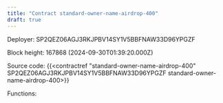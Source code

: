 ```yaml
---
title: "Contract standard-owner-name-airdrop-400"
draft: true
---
```

Deployer: SP2QEZ06AGJ3RKJPBV14SY1V5BBFNAW33D96YPGZF


 



Block height: 167868 (2024-09-30T01:39:20.000Z)

Source code: {{<contractref "standard-owner-name-airdrop-400" SP2QEZ06AGJ3RKJPBV14SY1V5BBFNAW33D96YPGZF standard-owner-name-airdrop-400>}}

Functions:


